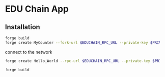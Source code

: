 # EDU Chain App

## Installation

```bash
forge build
forge create MyCounter --fork-url $EDUCHAIN_RPC_URL --private-key $PRIVATE_KEY --broadcast
```

connect to the network
```bash
forge create Hello_World --rpc-url $EDUCHAIN_RPC_URL --private-key $PRIVATE_KEY --broadcast --consturctor-args

forge build
```
